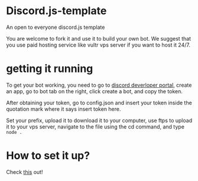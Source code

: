 # Discord.js-template
An open to everyone discord.js template


You are welcome to fork it and use it to build your own bot. We suggest that you use paid hosting service like vultr vps server if you want to host it 24/7.


# getting it running
To get your bot working, you need to go to [discord deverloper portal](https://discordapp.com/developers), create an app, go to bot tab on the right, click create a bot, and copy the token.

After obtaining your token, go to config.json and insert your token inside the quotation mark where it says insert token here.

Set your prefix, upload it to download it to your computer, use ftps to upload it to your vps server, navigate to the file using the cd command, and type 
```node .```

# How to set it up?

Check [this](https://www.writebots.com/discord-bot-hosting/) out!
